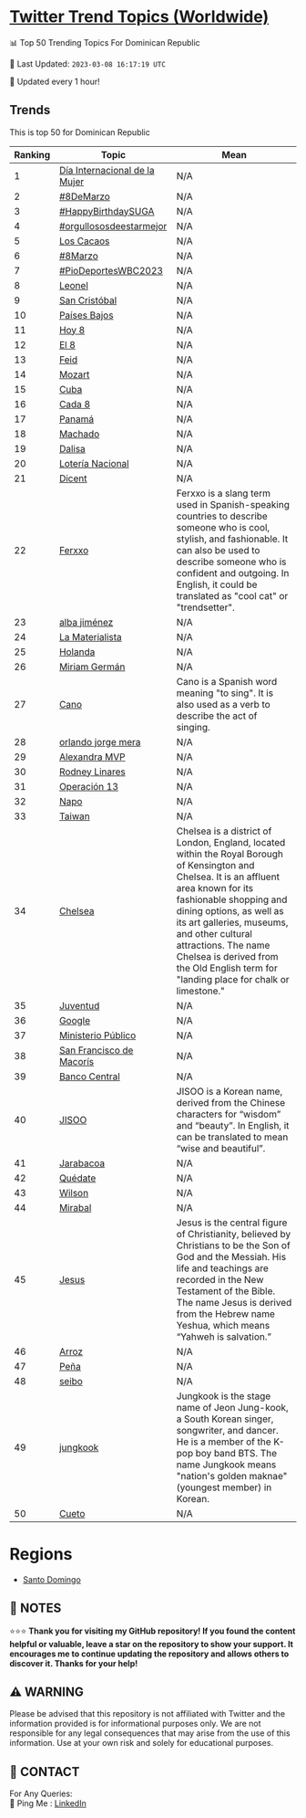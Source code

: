 [Twitter Trend Topics (Worldwide)](https://github.com/ErcinDedeoglu/Twitter-Trend-Topics)
==========


📊 Top 50 Trending Topics For Dominican Republic

📆 Last Updated: `2023-03-08 16:17:19 UTC`

🔧 Updated every 1 hour!


## Trends

This is top 50 for Dominican Republic

| Ranking | Topic | Mean |
| ------- | ------------ | ------------ |
| 1 | [Día Internacional de la Mujer](http://twitter.com/search?q=D%c3%ada+Internacional+de+la+Mujer) | N/A |
| 2 | [#8DeMarzo](http://twitter.com/search?q=%238DeMarzo) | N/A |
| 3 | [#HappyBirthdaySUGA](http://twitter.com/search?q=%23HappyBirthdaySUGA) | N/A |
| 4 | [#orgullososdeestarmejor](http://twitter.com/search?q=%23orgullososdeestarmejor) | N/A |
| 5 | [Los Cacaos](http://twitter.com/search?q=Los+Cacaos) | N/A |
| 6 | [#8Marzo](http://twitter.com/search?q=%238Marzo) | N/A |
| 7 | [#PioDeportesWBC2023](http://twitter.com/search?q=%23PioDeportesWBC2023) | N/A |
| 8 | [Leonel](http://twitter.com/search?q=Leonel) | N/A |
| 9 | [San Cristóbal](http://twitter.com/search?q=San+Crist%c3%b3bal) | N/A |
| 10 | [Países Bajos](http://twitter.com/search?q=Pa%c3%adses+Bajos) | N/A |
| 11 | [Hoy 8](http://twitter.com/search?q=Hoy+8) | N/A |
| 12 | [El 8](http://twitter.com/search?q=El+8) | N/A |
| 13 | [Feid](http://twitter.com/search?q=Feid) | N/A |
| 14 | [Mozart](http://twitter.com/search?q=Mozart) | N/A |
| 15 | [Cuba](http://twitter.com/search?q=Cuba) | N/A |
| 16 | [Cada 8](http://twitter.com/search?q=Cada+8) | N/A |
| 17 | [Panamá](http://twitter.com/search?q=Panam%c3%a1) | N/A |
| 18 | [Machado](http://twitter.com/search?q=Machado) | N/A |
| 19 | [Dalisa](http://twitter.com/search?q=Dalisa) | N/A |
| 20 | [Lotería Nacional](http://twitter.com/search?q=Loter%c3%ada+Nacional) | N/A |
| 21 | [Dicent](http://twitter.com/search?q=Dicent) | N/A |
| 22 | [Ferxxo](http://twitter.com/search?q=Ferxxo) | Ferxxo is a slang term used in Spanish-speaking countries to describe someone who is cool, stylish, and fashionable. It can also be used to describe someone who is confident and outgoing. In English, it could be translated as "cool cat" or "trendsetter". |
| 23 | [alba jiménez](http://twitter.com/search?q=alba+jim%c3%a9nez) | N/A |
| 24 | [La Materialista](http://twitter.com/search?q=La+Materialista) | N/A |
| 25 | [Holanda](http://twitter.com/search?q=Holanda) | N/A |
| 26 | [Miriam Germán](http://twitter.com/search?q=Miriam+Germ%c3%a1n) | N/A |
| 27 | [Cano](http://twitter.com/search?q=Cano) | Cano is a Spanish word meaning "to sing". It is also used as a verb to describe the act of singing. |
| 28 | [orlando jorge mera](http://twitter.com/search?q=orlando+jorge+mera) | N/A |
| 29 | [Alexandra MVP](http://twitter.com/search?q=Alexandra+MVP) | N/A |
| 30 | [Rodney Linares](http://twitter.com/search?q=Rodney+Linares) | N/A |
| 31 | [Operación 13](http://twitter.com/search?q=Operaci%c3%b3n+13) | N/A |
| 32 | [Napo](http://twitter.com/search?q=Napo) | N/A |
| 33 | [Taiwan](http://twitter.com/search?q=Taiwan) | N/A |
| 34 | [Chelsea](http://twitter.com/search?q=Chelsea) | Chelsea is a district of London, England, located within the Royal Borough of Kensington and Chelsea. It is an affluent area known for its fashionable shopping and dining options, as well as its art galleries, museums, and other cultural attractions. The name Chelsea is derived from the Old English term for "landing place for chalk or limestone." |
| 35 | [Juventud](http://twitter.com/search?q=Juventud) | N/A |
| 36 | [Google](http://twitter.com/search?q=Google) | N/A |
| 37 | [Ministerio Público](http://twitter.com/search?q=Ministerio+P%c3%bablico) | N/A |
| 38 | [San Francisco de Macorís](http://twitter.com/search?q=San+Francisco+de+Macor%c3%ads) | N/A |
| 39 | [Banco Central](http://twitter.com/search?q=Banco+Central) | N/A |
| 40 | [JISOO](http://twitter.com/search?q=JISOO) | JISOO is a Korean name, derived from the Chinese characters for “wisdom” and “beauty”. In English, it can be translated to mean “wise and beautiful”. |
| 41 | [Jarabacoa](http://twitter.com/search?q=Jarabacoa) | N/A |
| 42 | [Quédate](http://twitter.com/search?q=Qu%c3%a9date) | N/A |
| 43 | [Wilson](http://twitter.com/search?q=Wilson) | N/A |
| 44 | [Mirabal](http://twitter.com/search?q=Mirabal) | N/A |
| 45 | [Jesus](http://twitter.com/search?q=Jesus) | Jesus is the central figure of Christianity, believed by Christians to be the Son of God and the Messiah. His life and teachings are recorded in the New Testament of the Bible. The name Jesus is derived from the Hebrew name Yeshua, which means “Yahweh is salvation.” |
| 46 | [Arroz](http://twitter.com/search?q=Arroz) | N/A |
| 47 | [Peña](http://twitter.com/search?q=Pe%c3%b1a) | N/A |
| 48 | [seibo](http://twitter.com/search?q=seibo) | N/A |
| 49 | [jungkook](http://twitter.com/search?q=jungkook) | Jungkook is the stage name of Jeon Jung-kook, a South Korean singer, songwriter, and dancer. He is a member of the K-pop boy band BTS. The name Jungkook means "nation's golden maknae" (youngest member) in Korean. |
| 50 | [Cueto](http://twitter.com/search?q=Cueto) | N/A |



# Regions

* [Santo Domingo](</Dominican Republic/Santo Domingo.md>)



## 📝 NOTES

⭐⭐⭐ **Thank you for visiting my GitHub repository! If you found the content helpful or valuable, leave a star on the repository to show your support. It encourages me to continue updating the repository and allows others to discover it. Thanks for your help!**


## ⚠️ WARNING

Please be advised that this repository is not affiliated with Twitter and the information provided is for informational purposes only. We are not responsible for any legal consequences that may arise from the use of this information. Use at your own risk and solely for educational purposes.


## 📨 CONTACT

 For Any Queries:  
            🏓 Ping Me : [LinkedIn](https://www.linkedin.com/in/ercindedeoglu/)
